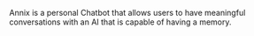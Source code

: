 Annix is a personal Chatbot that allows users to have meaningful conversations with an AI that is capable of having a memory.
